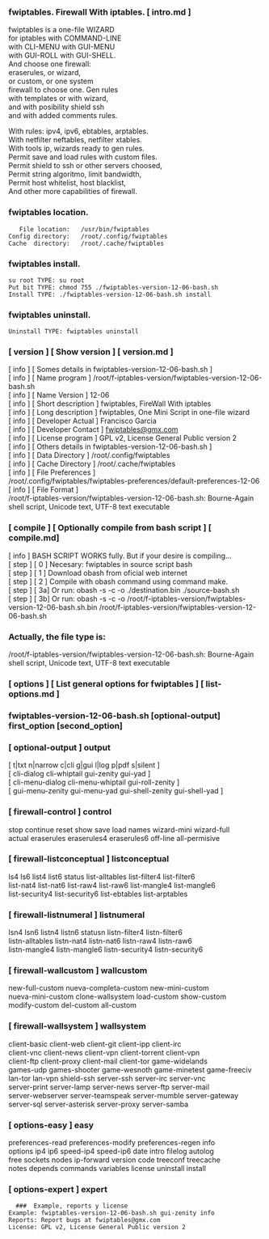   
###  fwiptables. Firewall With iptables.   [ intro.md ] 
  
   fwiptables is a one-file WIZARD    
   for iptables with COMMAND-LINE     
   with CLI-MENU with GUI-MENU        
   with GUI-ROLL with GUI-SHELL.      
   And choose one firewall:           
   eraserules, or wizard,             
   or custom, or one system           
   firewall to choose one. Gen rules  
   with templates or with wizard,     
   and with posibility shield ssh     
   and with added comments rules.     
  
   With rules: ipv4, ipv6, ebtables, arptables.    
   With netfilter neftables, netfilter xtables.    
   With tools ip, wizards ready to gen rules.      
   Permit save and load rules with custom files.   
   Permit shield to ssh or other servers choosed,  
   Permit string algoritmo, limit bandwidth,       
   Permit host whitelist, host blacklist,          
   And other more capabilities of firewall.        
  
###   fwiptables location.                    
  
       File location:   /usr/bin/fwiptables    
    Config directory:   /root/.config/fwiptables     
    Cache  directory:   /root/.cache/fwiptables    
  
###  fwiptables install.                     
  
    su root TYPE: su root                       
    Put bit TYPE: chmod 755 ./fwiptables-version-12-06-bash.sh     
    Install TYPE: ./fwiptables-version-12-06-bash.sh install       
  
###  fwiptables uninstall.                   
  
    Uninstall TYPE: fwiptables uninstall  
  
###  [ version ] [ Show version ] [ version.md ]          
   [ info ] [ Somes details in fwiptables-version-12-06-bash.sh ]                 
   [ info ] [ Name program       ] /root/f-iptables-version/fwiptables-version-12-06-bash.sh               
   [ info ] [ Name Version       ] 12-06                
   [ info ] [ Short description  ] fwiptables, FireWall With iptables       
   [ info ] [ Long description   ] fwiptables, One Mini Script in one-file wizard        
   [ info ] [ Developer Actual   ] Francisco Garcia              
   [ info ] [ Developer Contact  ] fwiptables@gmx.com                
   [ info ] [ License program    ] GPL v2, License General Public version 2                
   [ info ] [ Others details in fwiptables-version-12-06-bash.sh ]                
   [ info ] [ Data  Directory    ] /root/.config/fwiptables    
   [ info ] [ Cache Directory    ] /root/.cache/fwiptables   
   [ info ] [ File  Preferences  ]                             
   /root/.config/fwiptables/fwiptables-preferences/default-preferences-12-06        
   [ info ] [ File  Format       ]                             
   /root/f-iptables-version/fwiptables-version-12-06-bash.sh: Bourne-Again shell script, Unicode text, UTF-8 text executable   
###  [ compile ] [  Optionally compile from bash script ] [ compile.md]    
   [ info ] BASH SCRIPT WORKS fully. But if your desire is compiling...                       
   [ step ] [ 0 ] Necesary: fwiptables in source script bash                                  
   [ step ] [ 1 ] Download obash from oficial web internet                                    
   [ step ] [ 2 ] Compile with obash command using command make.                              
   [ step ] [ 3a] Or run: obash -s -c -o ./destination.bin ./source-bash.sh                   
   [ step ] [ 3b] Or run: obash -s -c -o /root/f-iptables-version/fwiptables-version-12-06-bash.sh.bin /root/f-iptables-version/fwiptables-version-12-06-bash.sh  
###  Actually, the file type is:  
/root/f-iptables-version/fwiptables-version-12-06-bash.sh: Bourne-Again shell script, Unicode text, UTF-8 text executable
###  [ options ] [ List general options for fwiptables ] [ list-options.md ]
###  fwiptables-version-12-06-bash.sh [optional-output] first_option [second_option]   
###   [ optional-output ] output                                         
   [ t|txt n|narrow c|cli g|gui l|log p|pdf s|silent ]                  
   [ cli-dialog cli-whiptail gui-zenity gui-yad ]                       
   [ cli-menu-dialog cli-menu-whiptail gui-roll-zenity ]                
   [ gui-menu-zenity gui-menu-yad gui-shell-zenity gui-shell-yad ]      
###   [ firewall-control ] control                                       
   stop continue reset show save load names wizard-mini wizard-full     
   actual eraserules eraserules4 eraserules6 off-line all-permisive     
###   [ firewall-listconceptual ] listconceptual                         
   ls4 ls6 list4 list6 status list-alltables list-filter4 list-filter6  
   list-nat4 list-nat6 list-raw4 list-raw6 list-mangle4 list-mangle6    
   list-security4 list-security6 list-ebtables list-arptables           
###   [ firewall-listnumeral ] listnumeral                               
   lsn4 lsn6 listn4 listn6 statusn listn-filter4 listn-filter6          
   listn-alltables  listn-nat4 listn-nat6 listn-raw4 listn-raw6         
   listn-mangle4 listn-mangle6 listn-security4 listn-security6          
###   [ firewall-wallcustom ] wallcustom                                 
   new-full-custom nueva-completa-custom new-mini-custom                
   nueva-mini-custom clone-wallsystem load-custom show-custom           
   modify-custom del-custom all-custom                                  
###   [ firewall-wallsystem ] wallsystem                                 
   client-basic client-web client-git client-ipp client-irc             
   client-vnc client-news client-vpn client-torrent client-vpn          
   client-ftp client-proxy client-mail client-tor game-widelands        
   games-udp games-shooter game-wesnoth game-minetest game-freeciv      
   lan-tor lan-vpn shield-ssh server-ssh server-irc server-vnc          
   server-print server-lamp server-news server-ftp server-mail          
   server-webserver server-teamspeak server-mumble server-gateway       
   server-sql server-asterisk server-proxy server-samba                 
###   [ options-easy ] easy                                              
   preferences-read preferences-modify preferences-regen info           
   options ip4 ip6 speed-ip4 speed-ip6 date intro filelog autolog       
   free sockets nodes ip-forward version code treeconf treecache        
   notes depends commands variables license uninstall install           
###   [ options-expert ] expert                                          
      ###  Example, reports y license    
    Example: fwiptables-version-12-06-bash.sh gui-zenity info          
    Reports: Report bugs at fwiptables@gmx.com            
    License: GPL v2, License General Public version 2                           
